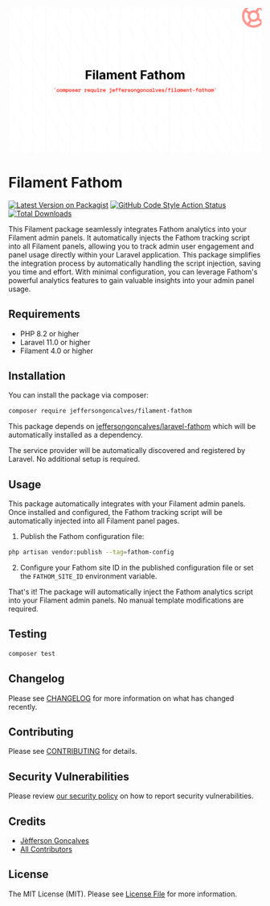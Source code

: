<div class="filament-hidden">

![Filament Fathom](https://raw.githubusercontent.com/jeffersongoncalves/filament-fathom/master/art/jeffersongoncalves-filament-fathom.png)

</div>

# Filament Fathom

[![Latest Version on Packagist](https://img.shields.io/packagist/v/jeffersongoncalves/filament-fathom.svg?style=flat-square)](https://packagist.org/packages/jeffersongoncalves/filament-fathom)
[![GitHub Code Style Action Status](https://img.shields.io/github/actions/workflow/status/jeffersongoncalves/filament-fathom/fix-php-code-style-issues.yml?branch=master&label=code%20style&style=flat-square)](https://github.com/jeffersongoncalves/filament-fathom/actions?query=workflow%3A"Fix+PHP+code+styling"+branch%3Amaster)
[![Total Downloads](https://img.shields.io/packagist/dt/jeffersongoncalves/filament-fathom.svg?style=flat-square)](https://packagist.org/packages/jeffersongoncalves/filament-fathom)

This Filament package seamlessly integrates Fathom analytics into your Filament admin panels. It automatically injects the Fathom tracking script into all Filament panels, allowing you to track admin user engagement and panel usage directly within your Laravel application. This package simplifies the integration process by automatically handling the script injection, saving you time and effort. With minimal configuration, you can leverage Fathom's powerful analytics features to gain valuable insights into your admin panel usage.

## Requirements

- PHP 8.2 or higher
- Laravel 11.0 or higher
- Filament 4.0 or higher

## Installation

You can install the package via composer:

```bash
composer require jeffersongoncalves/filament-fathom
```

This package depends on [jeffersongoncalves/laravel-fathom](https://github.com/jeffersongoncalves/laravel-fathom) which will be automatically installed as a dependency.

The service provider will be automatically discovered and registered by Laravel. No additional setup is required.

## Usage

This package automatically integrates with your Filament admin panels. Once installed and configured, the Fathom tracking script will be automatically injected into all Filament panel pages.

1. Publish the Fathom configuration file:

```bash
php artisan vendor:publish --tag=fathom-config
```

2. Configure your Fathom site ID in the published configuration file or set the `FATHOM_SITE_ID` environment variable.

That's it! The package will automatically inject the Fathom analytics script into your Filament admin panels. No manual template modifications are required.

## Testing

```bash
composer test
```

## Changelog

Please see [CHANGELOG](CHANGELOG.md) for more information on what has changed recently.

## Contributing

Please see [CONTRIBUTING](.github/CONTRIBUTING.md) for details.

## Security Vulnerabilities

Please review [our security policy](../../security/policy) on how to report security vulnerabilities.

## Credits

- [Jèfferson Gonçalves](https://github.com/jeffersongoncalves)
- [All Contributors](../../contributors)

## License

The MIT License (MIT). Please see [License File](LICENSE.md) for more information.
